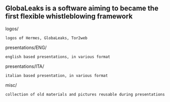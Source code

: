 ## GlobaLeaks is a software aiming to became the first flexible whistleblowing framework

logos/

    logos of Hermes, GlobaLeaks, Tor2web

presentations/ENG/

    english based presentations, in various format

presentations/ITA/

    italian based presentation, in various format

misc/

    collection of old materials and pictures reusable during presentations
